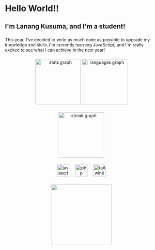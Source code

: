 <h1 align="left">Hello World!!</h1>

###

<h2 align="left">I'm Lanang Kusuma, and I'm a student!</h2>

###

<p align="left">This year, I've decided to write as much code as possible to upgrade my knowledge and skills. I'm currently learning JavaScript, and I'm really excited to see what I can achieve in the next year!</p>

###

<div align="center">
  <img src="https://github-readme-stats.vercel.app/api?username=lanangksma&hide_title=false&hide_rank=false&show_icons=true&include_all_commits=true&count_private=true&disable_animations=false&theme=discord_old_blurple&locale=en&hide_border=false&order=1" height="150" alt="stats graph"  />
  <img src="https://github-readme-stats.vercel.app/api/top-langs?username=lanangksma&locale=en&hide_title=false&layout=compact&card_width=320&langs_count=5&theme=discord_old_blurple&hide_border=false&order=2" height="150" alt="languages graph"  />
</div>

###

<div align="center">
  <a href="https://git.io/streak-stats">
    <img src="https://streak-stats.demolab.com?user=lanangksma&locale=en&mode=daily&theme=discord_old_blurple&hide_border=false&border_radius=5&order=3" height="150" alt="streak graph"  />
  </a>
</div>

###

<div align="center">
  <img src="https://img.shields.io/badge/JavaScript-F7DF1E?logo=javascript&logoColor=black&style=for-the-badge" height="40" alt="javascript logo"  />
  <img width="12" />
  <img src="https://img.shields.io/badge/PHP-777BB4?logo=php&logoColor=black&style=for-the-badge" height="40" alt="php logo"  />
  <img width="12" />
  <img src="https://img.shields.io/badge/Tailwind CSS-06B6D4?logo=tailwindcss&logoColor=black&style=for-the-badge" height="40" alt="tailwindcss logo"  />
</div>

###

<div align="center">
  <img height="200" src="https://media1.tenor.com/m/VtFUW-durpoAAAAC/kururin-kuru-kuru.gif"  />
</div>

###
